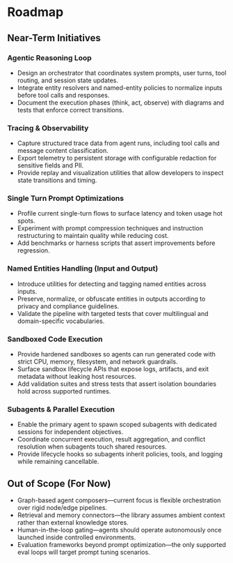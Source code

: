 # Roadmap

## Near-Term Initiatives

### Agentic Reasoning Loop

- Design an orchestrator that coordinates system prompts, user turns, tool routing, and session state updates.
- Integrate entity resolvers and named-entity policies to normalize inputs before tool calls and responses.
- Document the execution phases (think, act, observe) with diagrams and tests that enforce correct transitions.

### Tracing & Observability

- Capture structured trace data from agent runs, including tool calls and message content classification.
- Export telemetry to persistent storage with configurable redaction for sensitive fields and PII.
- Provide replay and visualization utilities that allow developers to inspect state transitions and timing.

### Single Turn Prompt Optimizations

- Profile current single-turn flows to surface latency and token usage hot spots.
- Experiment with prompt compression techniques and instruction restructuring to maintain quality while reducing cost.
- Add benchmarks or harness scripts that assert improvements before regression.

### Named Entities Handling (Input and Output)

- Introduce utilities for detecting and tagging named entities across inputs.
- Preserve, normalize, or obfuscate entities in outputs according to privacy and compliance guidelines.
- Validate the pipeline with targeted tests that cover multilingual and domain-specific vocabularies.

### Sandboxed Code Execution

- Provide hardened sandboxes so agents can run generated code with strict CPU, memory, filesystem, and network guardrails.
- Surface sandbox lifecycle APIs that expose logs, artifacts, and exit metadata without leaking host resources.
- Add validation suites and stress tests that assert isolation boundaries hold across supported runtimes.

### Subagents & Parallel Execution

- Enable the primary agent to spawn scoped subagents with dedicated sessions for independent objectives.
- Coordinate concurrent execution, result aggregation, and conflict resolution when subagents touch shared resources.
- Provide lifecycle hooks so subagents inherit policies, tools, and logging while remaining cancellable.

## Out of Scope (For Now)

- Graph-based agent composers—current focus is flexible orchestration over rigid node/edge pipelines.
- Retrieval and memory connectors—the library assumes ambient context rather than external knowledge stores.
- Human-in-the-loop gating—agents should operate autonomously once launched inside controlled environments.
- Evaluation frameworks beyond prompt optimization—the only supported eval loops will target prompt tuning scenarios.
